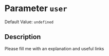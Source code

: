 # Parameter `user`
Default Value: `undefined`





## Description
Please fill me with an explanation and useful links

